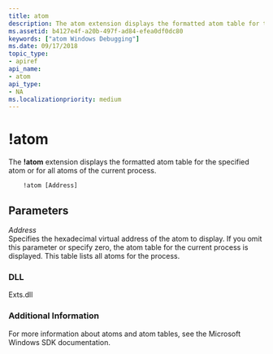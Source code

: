 ```yaml
---
title: atom
description: The atom extension displays the formatted atom table for the specified atom or for all atoms of the current process.
ms.assetid: b4127e4f-a20b-497f-ad84-efea0df0dc80
keywords: ["atom Windows Debugging"]
ms.date: 09/17/2018
topic_type:
- apiref
api_name:
- atom
api_type:
- NA
ms.localizationpriority: medium
---
```


# !atom


The **!atom** extension displays the formatted atom table for the specified atom or for all atoms of the current process.

```dbgcmd
    !atom [Address] 
```

## <span id="ddk__atom_dbg"></span><span id="DDK__ATOM_DBG"></span>Parameters


<span id="_______Address______"></span><span id="_______address______"></span><span id="_______ADDRESS______"></span> *Address*   
Specifies the hexadecimal virtual address of the atom to display. If you omit this parameter or specify zero, the atom table for the current process is displayed. This table lists all atoms for the process.

### <span id="DLL"></span><span id="dll"></span>DLL

<p>Exts.dll</p>
 

### <span id="Additional_Information"></span><span id="additional_information"></span><span id="ADDITIONAL_INFORMATION"></span>Additional Information

For more information about atoms and atom tables, see the Microsoft Windows SDK documentation.

 

 





